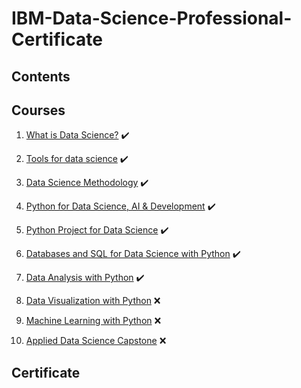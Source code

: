 # IBM-Data-Science-Professional-Certificate

## Contents

## Courses
1. [What is Data Science?](https://github.com/Teolhyn/IBM-Data-Science-Professional-Certificate/tree/main/01.%20What%20is%20Data%20Science) ✔️

2. [Tools for data science](https://github.com/Teolhyn/IBM-Data-Science-Professional-Certificate/tree/main/02.%20Tools%20for%20Data%20Science) ✔️

3. [Data Science Methodology](https://github.com/Teolhyn/IBM-Data-Science-Professional-Certificate/tree/main/03.%20Data%20Science%20Methodology) ✔️

4. [Python for Data Science, AI & Development](https://github.com/Teolhyn/IBM-Data-Science-Professional-Certificate/tree/main/04.%20Python%20for%20Data%20Science%2C%20AI%20%26%20Development) ✔️

5. [Python Project for Data Science](https://github.com/Teolhyn/IBM-Data-Science-Professional-Certificate/tree/main/05.%20Python%20Project%20for%20Data%20Science) ✔️

6. [Databases and SQL for Data Science with Python](https://github.com/Teolhyn/IBM-Data-Science-Professional-Certificate/tree/main/06.%20Databases%20and%20SQL%20for%20Data%20Science%20with%20Python) ✔️

7. [Data Analysis with Python](https://github.com/Teolhyn/IBM-Data-Science-Professional-Certificate/tree/main/07.%20Data%20Analysis%20with%20Python) ✔️

8. [Data Visualization with Python](https://github.com/Teolhyn/IBM-Data-Science-Professional-Certificate/tree/main/08.%20Data%20Visualization%20with%20Python) ❌

9. [Machine Learning with Python](https://github.com/Teolhyn/IBM-Data-Science-Professional-Certificate/tree/main/09.%20Machine%20Learning%20with%20Python) ❌

10. [Applied Data Science Capstone](https://github.com/Teolhyn/IBM-Data-Science-Professional-Certificate/tree/main/10.%20Applied%20Data%20Science%20Capstone) ❌

## Certificate
